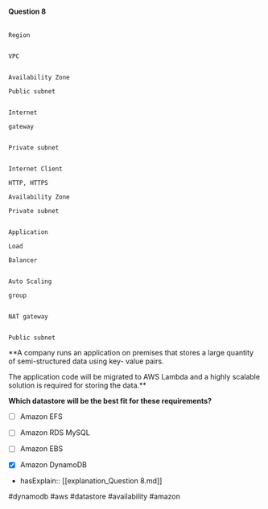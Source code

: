 #### Question  8


```

Region

```


```

VPC

```


```

Availability Zone

Public subnet

```


```

Internet

gateway

```


```

Private subnet

```


```

Internet Client

HTTP, HTTPS

Availability Zone

Private subnet

```


```

Application

Load

Balancer

```


```

Auto Scaling

group

```


```

NAT gateway

```


```

Public subnet

```


**A company runs an application on premises that stores a large quantity of semi-structured data using key- value pairs.

The application code will be migrated to AWS Lambda and a highly scalable solution is required for storing the data.**


**Which datastore will be the best fit for these requirements?**


- [ ] Amazon EFS


- [ ] Amazon RDS MySQL


- [ ] Amazon EBS


- [x] Amazon DynamoDB



- hasExplain:: [[explanation_Question  8.md]]

#dynamodb #aws #datastore #availability #amazon 
